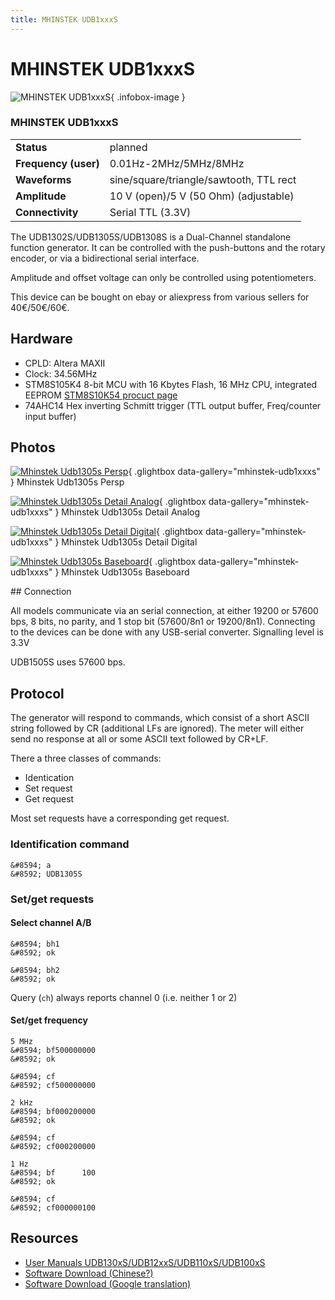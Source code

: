 ```yaml
---
title: MHINSTEK UDB1xxxS
---
```


# MHINSTEK UDB1xxxS

<div class="infobox" markdown>

![MHINSTEK UDB1xxxS](./img/MHINSTEK_UDB1305S_persp.jpg){ .infobox-image }

### MHINSTEK UDB1xxxS

| | |
|---|---|
| **Status** | planned |
| **Frequency (user)** | 0.01Hz-2MHz/5MHz/8MHz |
| **Waveforms** | sine/square/triangle/sawtooth, TTL rect |
| **Amplitude** | 10 V (open)/5 V (50 Ohm) (adjustable) |
| **Connectivity** | Serial TTL (3.3V) |

</div>

The UDB1302S/UDB1305S/UDB1308S is a Dual-Channel standalone function generator. It can be controlled with the push-buttons and the rotary
encoder, or via a bidirectional serial interface.

Amplitude and offset voltage can only be controlled using potentiometers.

This device can be bought on ebay or aliexpress from various sellers for 40€/50€/60€.

## Hardware
- CPLD: Altera MAXII
- Clock: 34.56MHz
- STM8S105K4 8-bit MCU with 16 Kbytes Flash, 16 MHz CPU, integrated EEPROM [STM8S10K54 procuct page](http://www.st.com/web/catalog/mmc/FM141/SC1244/SS1010/LN754/PF215111)
- 74AHC14 Hex inverting Schmitt trigger (TTL output buffer, Freq/counter input buffer)

## Photos

<div class="photo-grid" markdown>

[![Mhinstek Udb1305s Persp](./img/MHINSTEK_UDB1305S_persp.jpg)](./img/MHINSTEK_UDB1305S_persp.jpg "Mhinstek Udb1305s Persp"){ .glightbox data-gallery="mhinstek-udb1xxxs" }
<span class="caption">Mhinstek Udb1305s Persp</span>

[![Mhinstek Udb1305s Detail Analog](./img/MHINSTEK_UDB1305S_detail_analog.jpg)](./img/MHINSTEK_UDB1305S_detail_analog.jpg "Mhinstek Udb1305s Detail Analog"){ .glightbox data-gallery="mhinstek-udb1xxxs" }
<span class="caption">Mhinstek Udb1305s Detail Analog</span>

[![Mhinstek Udb1305s Detail Digital](./img/MHINSTEK_UDB1305S_detail_digital.jpg)](./img/MHINSTEK_UDB1305S_detail_digital.jpg "Mhinstek Udb1305s Detail Digital"){ .glightbox data-gallery="mhinstek-udb1xxxs" }
<span class="caption">Mhinstek Udb1305s Detail Digital</span>

[![Mhinstek Udb1305s Baseboard](./img/MHINSTEK_UDB1305S_baseboard.jpg)](./img/MHINSTEK_UDB1305S_baseboard.jpg "Mhinstek Udb1305s Baseboard"){ .glightbox data-gallery="mhinstek-udb1xxxs" }
<span class="caption">Mhinstek Udb1305s Baseboard</span>

</div>
## Connection

All models communicate via an serial connection, at either 19200 or 57600 bps, 8 bits, no parity, and 1 stop bit (57600/8n1 or 19200/8n1). Connecting to the devices can be done with any USB-serial converter. Signalling level is 3.3V

UDB1505S uses 57600 bps.

## Protocol

The generator will respond to commands, which consist of a short ASCII string followed by CR (additional LFs are ignored). The meter will either send no response at all or some ASCII text followed by CR+LF.

There a three classes of commands:

- Identication
- Set request
- Get request

Most set requests have a corresponding get request.

### Identification command
```
&#8594; a
&#8592; UDB1305S

```
### Set/get requests
#### Select channel A/B
```
&#8594; bh1
&#8592; ok

&#8594; bh2
&#8592; ok

```

Query (`ch`) always reports channel 0 (i.e. neither 1 or 2)

#### Set/get frequency
```
5 MHz
&#8594; bf500000000
&#8592; ok

&#8594; cf
&#8592; cf500000000

2 kHz
&#8594; bf000200000
&#8592; ok

&#8594; cf
&#8592; cf000200000

1 Hz
&#8594; bf      100
&#8592; ok

&#8594; cf
&#8592; cf000000100

```
## Resources
- [User Manuals UDB130xS/UDB12xxS/UDB110xS/UDB100xS](http://www.mhinstek.com/down/class/?24.html)
- [Software Download (Chinese?)](http://www.mhinstek.com/down/html/?84.html)
- [Software Download (Google translation)](https://translate.google.de/translate?sl=auto&tl=de&u=http%3A%2F%2Fwww.mhinstek.com%2Fdown%2Fhtml%2F%3F84.html)

